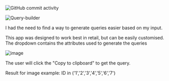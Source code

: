 ![GitHub commit activity](https://img.shields.io/github/commit-activity/w/Andreicucu93/Query-builder)

![Query-builder](https://github.com/user-attachments/assets/e30bd884-4254-45ba-8f60-eece98ed92d1)


I had the need to find a way to generate queries easier based on my input.

This app was designed to work best in retail, but can be easily customised.
The dropdown contains the attributes used to generate the queries


![image](https://github.com/user-attachments/assets/b002870b-77a7-4e0f-995c-a252bc06c5aa)

The user will click the "Copy to clipboard" to get the query.

Result for image example: ID in ('1','2','3','4','5','6','7')
